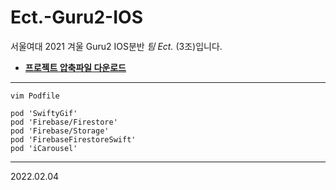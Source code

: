 # Ect.-Guru2-IOS
서울여대 2021 겨울 Guru2 IOS분반 *팀 Ect.* (3조)입니다.


* __[프로젝트 압축파일 다운로드](https://drive.google.com/file/d/1sWNwhn49mDeNpU3ul2YdfEketAokX9mB/view?usp=sharing)__

---

```
vim Podfile
```

```
pod 'SwiftyGif'
pod 'Firebase/Firestore'
pod 'Firebase/Storage'
pod 'FirebaseFirestoreSwift'
pod 'iCarousel'
```
---
2022.02.04
